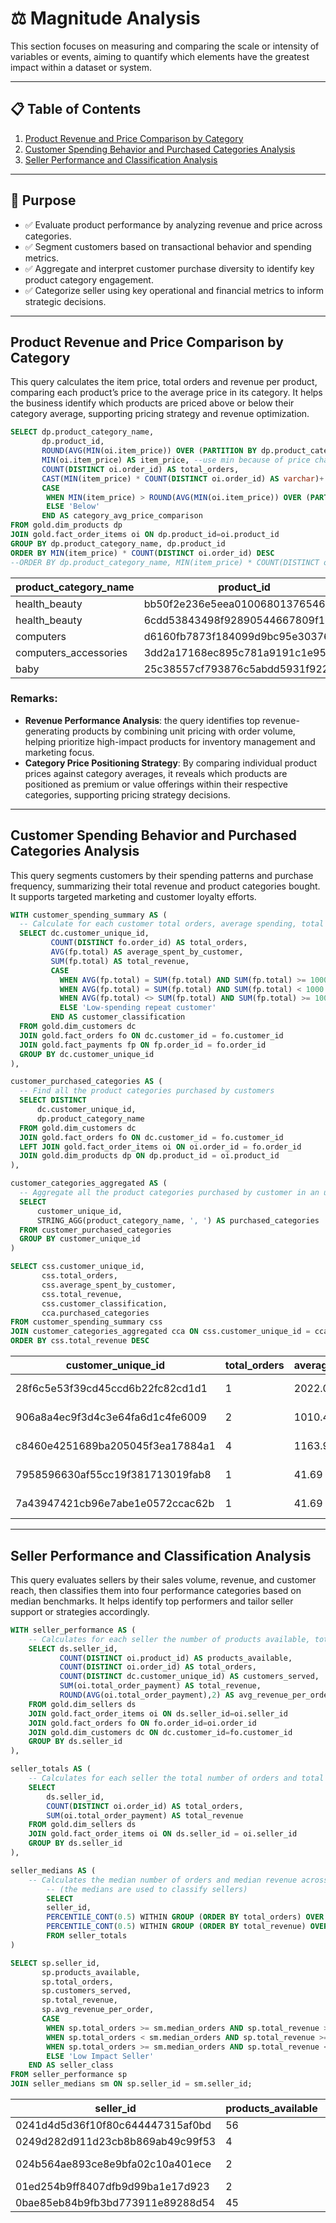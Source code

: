 # ⚖️ Magnitude Analysis

This section focuses on measuring and comparing the scale or intensity of variables or events, aiming to quantify which elements have the greatest impact within a dataset or system.



---
## 📋 Table of Contents
1. [Product Revenue and Price Comparison by Category](#product-revenue-and-price-comparison-by-category)
2. [Customer Spending Behavior and Purchased Categories Analysis](#customer-spending-behavior-and-purchased-categories-analysis)
3. [Seller Performance and Classification Analysis](#seller-performance-and-classification-analysis)

---

## 📌 Purpose
- ✅ Evaluate product performance by analyzing revenue and price across categories.
- ✅ Segment customers based on transactional behavior and spending metrics.
- ✅ Aggregate and interpret customer purchase diversity to identify key product category engagement.
- ✅ Categorize seller using key operational and financial metrics to inform strategic decisions.
---

## Product Revenue and Price Comparison by Category
This query calculates the item price, total orders and revenue per product, comparing each product’s price to the average price in its category. It helps the business identify which products are priced above or below their category average, supporting pricing strategy and revenue optimization.
```sql
SELECT dp.product_category_name,
	   dp.product_id,
	   ROUND(AVG(MIN(oi.item_price)) OVER (PARTITION BY dp.product_category_name),2) AS avg_price_per_category,
	   MIN(oi.item_price) AS item_price, --use min because of price changes due to promotions/offers
	   COUNT(DISTINCT oi.order_id) AS total_orders,
	   CAST(MIN(item_price) * COUNT(DISTINCT oi.order_id) AS varchar)+'€' AS total_revenue,
	   CASE 
		WHEN MIN(item_price) > ROUND(AVG(MIN(oi.item_price)) OVER (PARTITION BY dp.product_category_name),2) THEN 'Above'
		ELSE 'Below'
	   END AS category_avg_price_comparison
FROM gold.dim_products dp
JOIN gold.fact_order_items oi ON dp.product_id=oi.product_id
GROUP BY dp.product_category_name, dp.product_id
ORDER BY MIN(item_price) * COUNT(DISTINCT oi.order_id) DESC
--ORDER BY dp.product_category_name, MIN(item_price) * COUNT(DISTINCT oi.order_id) DESC
```

| product_category_name   | product_id                       | avg_price_per_category | item_price | total_orders | total_revenue | category_avg_price_comparison |
|------------------------|--------------------------------|------------------------|------------|--------------|---------------|-------------------------------|
| health_beauty          | bb50f2e236e5eea0100680137654686c | 144.79                 | 325        | 187          | 60775€        | Above                         |
| health_beauty          | 6cdd53843498f92890544667809f1595 | 144.79                 | 299        | 151          | 45149€        | Above                         |
| computers              | d6160fb7873f184099d9bc95e30376af | 1333.55                | 1200       | 35           | 42000€        | Below                         |
| computers_accessories  | 3dd2a17168ec895c781a9191c1e95ad7 | 153.23                 | 149.9      | 255          | 38224.5€      | Below                         |
| baby                   | 25c38557cf793876c5abdd5931f922db | 165.4                  | 949.9      | 38           | 36096.2€      | Above                         |

### Remarks:
- **Revenue Performance Analysis**: the query identifies top revenue-generating products by combining unit pricing with order volume, helping prioritize high-impact products for inventory management and marketing focus.
-  **Category Price Positioning Strategy**: By comparing individual product prices against category averages, it reveals which products are positioned as premium or value offerings within their respective categories, supporting pricing strategy decisions.

---
## Customer Spending Behavior and Purchased Categories Analysis
This query segments customers by their spending patterns and purchase frequency, summarizing their total revenue and product categories bought. It supports targeted marketing and customer loyalty efforts.
```sql
WITH customer_spending_summary AS (
  -- Calculate for each customer total orders, average spending, total spending and classification
  SELECT dc.customer_unique_id,
         COUNT(DISTINCT fo.order_id) AS total_orders,
         AVG(fp.total) AS average_spent_by_customer,
         SUM(fp.total) AS total_revenue,
         CASE
           WHEN AVG(fp.total) = SUM(fp.total) AND SUM(fp.total) >= 1000 THEN 'High-value one-time purchaser'
           WHEN AVG(fp.total) = SUM(fp.total) AND SUM(fp.total) < 1000 THEN 'Low-value one-time purchaser'
           WHEN AVG(fp.total) <> SUM(fp.total) AND SUM(fp.total) >= 1000 THEN 'High-spending repeat customer'
           ELSE 'Low-spending repeat customer'
         END AS customer_classification
  FROM gold.dim_customers dc
  JOIN gold.fact_orders fo ON dc.customer_id = fo.customer_id
  JOIN gold.fact_payments fp ON fp.order_id = fo.order_id
  GROUP BY dc.customer_unique_id
),

customer_purchased_categories AS (
  -- Find all the product categories purchased by customers
  SELECT DISTINCT 
      dc.customer_unique_id,
      dp.product_category_name
  FROM gold.dim_customers dc
  JOIN gold.fact_orders fo ON dc.customer_id = fo.customer_id
  LEFT JOIN gold.fact_order_items oi ON oi.order_id = fo.order_id
  JOIN gold.dim_products dp ON dp.product_id = oi.product_id
),

customer_categories_aggregated AS (
  -- Aggregate all the product categories purchased by customer in an unique column
  SELECT 
      customer_unique_id,
      STRING_AGG(product_category_name, ', ') AS purchased_categories
  FROM customer_purchased_categories
  GROUP BY customer_unique_id
)

SELECT css.customer_unique_id,
       css.total_orders,
       css.average_spent_by_customer,
       css.total_revenue,
       css.customer_classification,
       cca.purchased_categories
FROM customer_spending_summary css
JOIN customer_categories_aggregated cca ON css.customer_unique_id = cca.customer_unique_id
ORDER BY css.total_revenue DESC
```

| customer_unique_id                     | total_orders | average_spent_by_customer | total_revenue | customer_classification       | purchased_categories                          |
|--------------------------------------|--------------|---------------------------|---------------|-------------------------------|-----------------------------------------------|
| 28f6c5e53f39cd45ccd6b22fc82cd1d1     | 1            | 2022.02                   | 2022.02       | High-value one-time purchaser  | musical_instruments                           |
| 906a8a4ec9f3d4c3e64fa6d1c4fe6009     | 2            | 1010.43                   | 2020.86       | High-spending repeat customer  | agro_industry_and_commerce, housewares       |
| c8460e4251689ba205045f3ea17884a1     | 4            | 1163.98                   | 4655.91       | High-spending repeat customer  | telephony                                     |
| 7958596630af55cc19f381713019fab8     | 1            | 41.69                     | 41.69         | Low-value one-time purchaser   | fashion_bags_accessories                      |
| 7a43947421cb96e7abe1e0572ccac62b     | 1            | 41.69                     | 41.69         | Low-value one-time purchaser   | housewares                                   |

---

## Seller Performance and Classification Analysis
This query evaluates sellers by their sales volume, revenue, and customer reach, then classifies them into four performance categories based on median benchmarks. It helps identify top performers and tailor seller support or strategies accordingly.
```sql
WITH seller_performance AS (
	-- Calculates for each seller the number of products available, total orders, customers served, total revenue and avg revenue per order
	SELECT ds.seller_id,
		   COUNT(DISTINCT oi.product_id) AS products_available,
		   COUNT(DISTINCT oi.order_id) AS total_orders,
		   COUNT(DISTINCT dc.customer_unique_id) AS customers_served,
		   SUM(oi.total_order_payment) AS total_revenue,
		   ROUND(AVG(oi.total_order_payment),2) AS avg_revenue_per_order
	FROM gold.dim_sellers ds
	JOIN gold.fact_order_items oi ON ds.seller_id=oi.seller_id
	JOIN gold.fact_orders fo ON fo.order_id=oi.order_id
	JOIN gold.dim_customers dc ON dc.customer_id=fo.customer_id
	GROUP BY ds.seller_id
),

seller_totals AS (
	-- Calculates for each seller the total number of orders and total revenue (without customer or product details)
	SELECT 
        ds.seller_id,
        COUNT(DISTINCT oi.order_id) AS total_orders,
        SUM(oi.total_order_payment) AS total_revenue
    FROM gold.dim_sellers ds
    JOIN gold.fact_order_items oi ON ds.seller_id = oi.seller_id
    GROUP BY ds.seller_id
),

seller_medians AS (
	-- Calculates the median number of orders and median revenue across all sellers to set reference values
    	-- (the medians are used to classify sellers)
    	SELECT
		seller_id,
        PERCENTILE_CONT(0.5) WITHIN GROUP (ORDER BY total_orders) OVER () AS median_orders,
        PERCENTILE_CONT(0.5) WITHIN GROUP (ORDER BY total_revenue) OVER () AS median_revenue
    	FROM seller_totals
)

SELECT sp.seller_id,
	   sp.products_available,
	   sp.total_orders,
	   sp.customers_served,
	   sp.total_revenue,
	   sp.avg_revenue_per_order,
	   CASE
        WHEN sp.total_orders >= sm.median_orders AND sp.total_revenue >= sm.median_revenue THEN 'Top Seller'
        WHEN sp.total_orders < sm.median_orders AND sp.total_revenue >= sm.median_revenue THEN 'Niche Seller'
        WHEN sp.total_orders >= sm.median_orders AND sp.total_revenue < sm.median_revenue THEN 'Mass Seller'
        ELSE 'Low Impact Seller'
    END AS seller_class
FROM seller_performance sp
JOIN seller_medians sm ON sp.seller_id = sm.seller_id;
```

| seller_id                            | products_available | total_orders | customers_served | total_revenue | avg_revenue_per_order | seller_class       |
|------------------------------------|--------------------|--------------|------------------|---------------|----------------------|--------------------|
| 0241d4d5d36f10f80c644447315af0bd   | 56                 | 238          | 235              | 38251,61      | 155,49               | Top Seller         |
| 0249d282d911d23cb8b869ab49c99f53   | 4                  | 11           | 11               | 531,88        | 48,35                | Mass Seller        |
| 024b564ae893ce8e9bfa02c10a401ece   | 2                  | 2            | 2                | 918,4         | 114,8                | Low Impact Seller  |
| 01ed254b9ff8407dfb9d99ba1e17d923   | 2                  | 5            | 5                | 1533,71       | 306,74               | Niche Seller       |
| 0bae85eb84b9fb3bd773911e89288d54   | 45                 | 137          | 135              | 10406,4       | 71,28                | Top Seller         |

